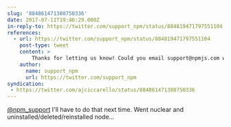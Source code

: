 ```yaml
---
slug: '884861471380750336'
date: 2017-07-11T19:46:29.000Z
in-reply-to: https://twitter.com/support_npm/status/884819471797551104
references:
  - url: https://twitter.com/support_npm/status/884819471797551104
    post-type: tweet
    content: >
        Thanks for letting us know! Could you email support@npmjs.com with your full npm-debug.log file?
    author:
      name: support_npm
      url: https://twitter.com/support_npm
syndication:
 - https://twitter.com/ajciccarello/status/884861471380750336
---
```


[@npm_support](https://twitter.com/npm_support) I'll have to do that next time. Went nuclear and uninstalled/deleted/reinstalled node...
